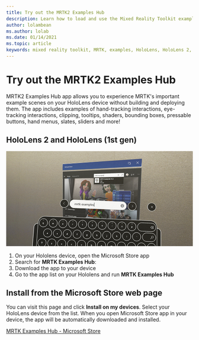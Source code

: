 ```yaml
---
title: Try out the MRTK2 Examples Hub
description: Learn how to load and use the Mixed Reality Toolkit examples hub application on your HoloLens devices.
author: lolambean
ms.author: lolab
ms.date: 01/14/2021
ms.topic: article
keywords: mixed reality toolkit, MRTK, examples, HoloLens, HoloLens 2, shaders, tooltips, hand interaction, clipping, bounding boxes, buttons, hand menus, slate, slider
---
```


# Try out the MRTK2 Examples Hub

MRTK2 Examples Hub app allows you to experience MRTK's important example scenes on your HoloLens device without building and deploying them. The app includes examples of hand-tracking interactions, eye-tracking interactions, clipping, tooltips, shaders, bounding boxes, pressable buttons, hand menus, slates, sliders and more!

## HoloLens 2 and HoloLens (1st gen)
![MRTK Examples Hub page in the Microsoft store](features/images/examples-hub/ExamplesHubStore.jpg)

1. On your Hololens device, open the Microsoft Store app
2. Search for **MRTK Examples Hub**:
3. Download the app to your device
4. Go to the app list on your Hololens and run **MRTK Examples Hub**

## Install from the Microsoft Store web page

You can visit this page and click **Install on my devices**. Select your HoloLens device from the list. When you open Microsoft Store app in your device, the app will be automatically downloaded and installed.

[MRTK Examples Hub - Microsoft Store](https://www.microsoft.com/p/mrtk-examples-hub/9mv8c39l2sj4)

